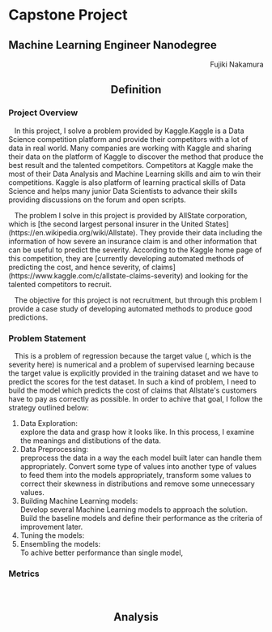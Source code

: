 <h1>Capstone Project</h1>
<h2>Machine Learning Engineer Nanodegree</h2>
<p align="right">Fujiki Nakamura</p>


<h2 align="center">Definition</h2>

<h3>Project Overview</h3>
<p>&nbsp;&nbsp;
In this project, I solve a problem provided by Kaggle.Kaggle is a Data Science competition platform and provide their competitors with a lot of data in real world. Many companies are working with Kaggle and sharing their data on the platform of Kaggle to discover the method that produce the best result and the talented competitors. Competitors at Kaggle make the most of their Data Analysis and Machine Learning skills and aim to win their competitions. Kaggle is also platform of learning practical skills of Data Science and helps many junior Data Scientists to advance their skills providing discussions on the forum and open scripts.
</p>
<p>&nbsp;&nbsp;
The problem I solve in this project is provided by AllState corporation, which is [the second largest personal insurer in the United States](https://en.wikipedia.org/wiki/Allstate). They provide their data including the information of how severe an insurance claim is and other information that can be useful to predict the severity. According to the Kaggle home page of this competition, they are [currently developing automated methods of predicting the cost, and hence severity, of claims](https://www.kaggle.com/c/allstate-claims-severity)  and looking for the talented competitors to recruit.
</p>
<p>&nbsp;&nbsp;
The objective for this project is not recruitment, but through this problem I provide a case study of developing automated methods to produce good predictions.
</p>

<h3>Problem Statement</h3>
<p>&nbsp;&nbsp;
This is a problem of regression because the target value (, which is the severity here) is numerical and a problem of supervised learning because the target value is explicitly provided in the training dataset and we have to predict the scores for the test dataset. In such a kind of problem, I need to build the model which predicts the cost of claims that Allstate's customers have to pay as correctly as possible. In order to achive that goal, I follow the strategy outlined below:

<ol type="1">
  <li>
    Data Exploration:
    </br>explore the data and grasp how it looks like. In this process, I examine the meanings and distibutions of the data.
  </li>
  <li>
    Data Preprocessing:
    </br>preprocess the data in a way the each model built later can handle them appropriately. Convert some type of values into another type of values to feed them into the models appropriately, transform some values to correct their skewness in distributions and remove some unnecessary values.
  </li>
  <li>
    Building Machine Learning models:
    </br>Develop several Machine Learning models to approach the solution. Build the baseline models and define their performance as the criteria of improvement later.
  </li>
  <li>
    Tuning the models:
    </br>
  </li>
  <li>
    Ensembling the models:
    </br>To achive better performance than single model,
  </li>
</ol>

</p>

<h3>Metrics</h3>
<p>&nbsp;&nbsp;
</p>

<h2 align="center">Analysis</h2>

<p>&nbsp;&nbsp;
</p>
